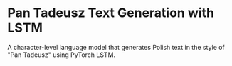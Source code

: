 # Pan Tadeusz Text Generation with LSTM

A character-level language model that generates Polish text in the style of "Pan Tadeusz" using PyTorch LSTM.
